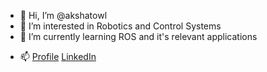 - 👋 Hi, I’m @akshatowl
- 👀 I’m interested in Robotics and Control Systems
- 🌱 I’m currently learning ROS and it's relevant applications
<!--- 💞️ I’m looking to collaborate on ...-->
- 📫 <a href="akshatowl.github.io">Profile</a>              <a href="https://www.linkedin.com/in/akshat-pandey-011b811a2/">LinkedIn</a>

<!---
akshatowl/akshatowl is a ✨ special ✨ repository because its `README.md` (this file) appears on your GitHub profile.
You can click the Preview link to take a look at your changes.
--->
